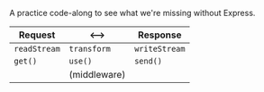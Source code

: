 A practice code-along to see what we're missing without Express.

| Request      | <-->         | Response      |
| ------------ | ------------ | ------------- |
| `readStream` | `transform`  | `writeStream` |
| `get()`      | `use()`      | `send()`      |
|              | (middleware) |               |